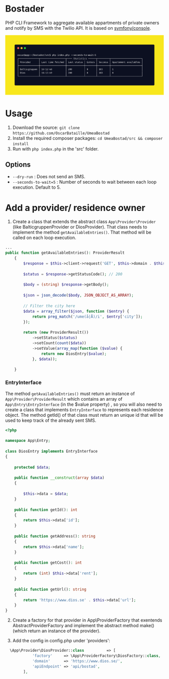 # Bostader
PHP CLI Framework to aggregate available appartments of private owners and notify by SMS with the Twilio API.
It is based on [symfony/console](https://github.com/symfony/console).

![Image](/static/carbon.png)

# Usage
1. Download the source: ```git clone https://github.com/OscarBataille/UmeaBostad```
2. Install the required composer packages: ```cd UmeaBostad/src && composer install```
3. Run with ```php index.php``` in the 'src' folder.

## Options
- ```--dry-run``` : Does not send an SMS.
- ```--seconds-to-wait=5``` : Number of seconds to wait between each loop execution. Default to 5.

# Add a provider/ residence owner
1. Create a class that extends the abstract class ```App\Provider\Provider``` (like BalticgruppenProvider or DiosProvider). That class needs to implement the method ```getAvailableEntries()```. That method will be called on each loop execution.
```php
...
public function getAvailableEntries(): ProviderResult
    {
        $response = $this->client->request('GET', $this->domain . $this->url);

        $status = $response->getStatusCode(); // 200

        $body = (string) $response->getBody();

        $json = json_decode($body, JSON_OBJECT_AS_ARRAY);

        // Filter the city here
        $data = array_filter($json, function ($entry) {
            return preg_match('/ume(å|Å)/i', $entry['city']);
        });

        return (new ProviderResult())
            ->setStatus($status)
            ->setCount(count($data))
            ->setValue(array_map(function ($value) {
                return new DiosEntry($value);
            }, $data));

    }
```
### EntryInterface
The method ```getAvailableEntries()``` must return an instance of ```App\Provider\ProviderResult``` which contains an array of ```App\Entry\EntryInterface``` (in the $value property) , so you will also need to create a class that implements ```EntryInterface``` to represents each residence object. The method getId() of that class must return an unique id that will be used to keep track of the already sent SMS.
```php
<?php

namespace App\Entry;

class DiosEntry implements EntryInterface
{

    protected $data;

    public function __construct(array $data)
    {

        $this->data = $data;
    }

    public function getId(): int
    {
        return $this->data['id'];
    }

    public function getAddress(): string
    {
        return $this->data['name'];
    }

    public function getCost(): int
    {
        return (int) $this->data['rent'];
    }

    public function getUrl(): string
    {
        return 'https://www.dios.se' . $this->data['url'];
    }
}

```

2. Create a factory for that provider in App\ProviderFactory that exentends AbstractProviderFactory and implement the abstract method make() (which return an instance of the provider).

3. Add the config in config.php under 'providers': 
```php
  \App\Provider\DiosProvider::class          => [
            'factory'     => \App\ProviderFactory\DiosFactory::class,
            'domain'      => 'https://www.dios.se/',
            'apiEndpoint' => 'api/bostad',
        ],
```




